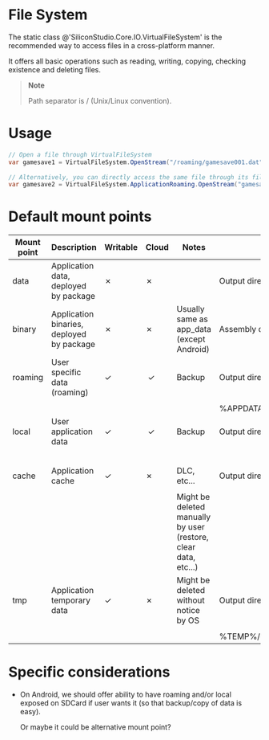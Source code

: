 # File System

The static class @'SiliconStudio.Core.IO.VirtualFileSystem' is the recommended way to access files in a cross-platform manner.

It offers all basic operations such as reading, writing, copying, checking existence and deleting files.

> **Note**
> 
> Path separator is / (Unix/Linux convention).    

# Usage

```cs
// Open a file through VirtualFileSystem
var gamesave1 = VirtualFileSystem.OpenStream("/roaming/gamesave001.dat", VirtualFileMode.Open, VirtualFileAccess.Read);
 
// Alternatively, you can directly access the same file through its file system provider (mount point)
var gamesave2 = VirtualFileSystem.ApplicationRoaming.OpenStream("gamesave001.dat", VirtualFileMode.Open, VirtualFileAccess.Read);
```




# Default mount points

| Mount point | Description                               | Writable | Cloud | Notes                                                           | PC                       | Android                        | iOS                        | Windows Phone 8.1      |
| ----------- | ----------------------------------------- | -------- | ----- | --------------------------------------------------------------- | ------------------------ | ------------------------------ | -------------------------- | ---------------------- |
| data        | Application data, deployed by package     | ✗        | ✗     |                                                                 | Output directory/data    | APK itself                     | Deployed package directory | InstalledLocation.Path |
| binary      | Application binaries, deployed by package | ✗        | ✗     | Usually same as app_data (except Android)                       | Assembly directory       | Assembly directory             | Assembly directory         | Assembly directory     |
| roaming     | User specific data (roaming)              | ✓        |  ✓    | Backup                                                          | Output directory/roaming | $(Context.getFilesDir)/roaming | Library/Roaming            | Roaming                |
|             |                                           |          |       |                                                                 |                          |                                |                            |                        |
|             |                                           |          |       |                                                                 | %APPDATA%                |                                |                            |                        |
| local       | User application data                     | ✓        |  ✓    | Backup                                                          | Output directory/local   | $(Context.getFilesDir)local    | Library/Local              | Local                  |
|             |                                           |          |       |                                                                 |                          |                                |                            |                        |
|             |                                           |          |       |                                                                 |                          | SDCard media?                  |                            |                        |
| cache       | Application cache                         | ✓        | ✗     | DLC, etc...                                                     | Output directory/cache   | $(Context.getFilesDir)/cache   | Library/Caches             | LocalCache             |
|             |                                           |          |       |                                                                 |                          |                                |                            |                        |
|             |                                           |          |       | Might be deleted manually by user (restore, clear data, etc...) |                          | SDCard media?                  | with do not backup flags   |                        |
| tmp         | Application temporary data                | ✓        | ✗     | Might be deleted without notice by OS                           | Output directory/temp    | $(Context.getCacheDir)         | tmp                        | Temporary              |
|             |                                           |          |       |                                                                 |                          |                                |                            |                        |
|             |                                           |          |       |                                                                 | %TEMP%/%APPNAME%         |                                |                            |                        |


# Specific considerations

- On Android, we should offer ability to have roaming and/or local exposed on SDCard if user wants it (so that backup/copy of data is easy).
  
  Or maybe it could be alternative mount point?

 

